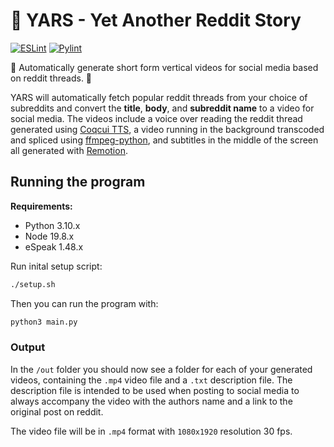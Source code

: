 #  🤖 YARS - Yet Another Reddit Story

[![ESLint](https://github.com/antonericson/yars/actions/workflows/eslint.yml/badge.svg)](https://github.com/antonericson/yars/actions/workflows/eslint.yml) [![Pylint](https://github.com/antonericson/yars/actions/workflows/pylint.yml/badge.svg)](https://github.com/antonericson/yars/actions/workflows/pylint.yml)

👀 Automatically generate short form vertical videos for social media based on reddit threads. 👀

YARS will automatically fetch popular reddit threads from your choice of subreddits and convert the **title**, **body**, and **subreddit name** to a video for social media. The videos include a voice over reading the reddit thread generated using [Coqcui TTS](https://github.com/coqui-ai/TTS), a video running in the background transcoded and spliced using [ffmpeg-python](https://github.com/kkroening/ffmpeg-python), and subtitles in the middle of the screen all generated with [Remotion](https://github.com/remotion-dev/remotion).

## Running the program

**Requirements:**
- Python 3.10.x
- Node 19.8.x
- eSpeak 1.48.x

Run inital setup script:

```bash
./setup.sh
```

Then you can run the program with:

```bash
python3 main.py
```

### Output

In the `/out` folder you should now see a folder for each of your generated videos, containing the `.mp4` video file and a `.txt` description file. The description file is intended to be used when posting to social media to always accompany the video with the authors name and a link to the original post on reddit.

The video file will be in `.mp4` format with `1080x1920` resolution 30 fps.
